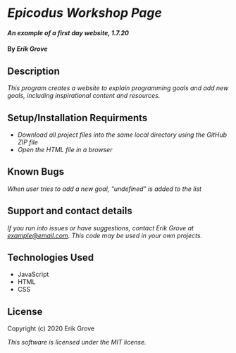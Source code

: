 # _Epicodus Workshop Page_

#### _An example of a first day website, 1.7.20_

#### By _**Erik Grove**_

## Description

_This program creates a website to explain programming goals and add new goals, including inspirational content and resources._

## Setup/Installation Requirments

* _Download all project files into the same local directory using the GitHub ZIP file_
* _Open the HTML file in a browser_

## Known Bugs

_When user tries to add a new goal, "undefined" is added to the list_

## Support and contact details

_If you run into issues or have suggestions, contact Erik Grove at example@email.com. This code may be used in your own projects._

## Technologies Used

* JavaScript
* HTML
* CSS

## License

Copyright (c) 2020 Erik Grove

*This software is licensed under the MIT license.*
